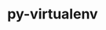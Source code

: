 ---
title: "py-virtualenv"
layout: cache
categories: [package, develop]
meta: {"compilers": ["gcc@=11.4.0", "gcc@=13.2.0", "gcc@=9.4.0", "oneapi@=2024.2.1"], "num_specs": 32, "num_specs_by_stack": {"e4s": 10, "e4s-neoverse_v1": 6, "e4s-oneapi": 8, "e4s-power": 3, "ml-linux-x86_64-rocm": 5, "root": 32}, "oss": ["ubuntu20.04", "ubuntu22.04", "ubuntu24.04"], "platforms": ["linux"], "stacks": ["e4s", "e4s-neoverse_v1", "e4s-oneapi", "e4s-power", "ml-linux-x86_64-rocm", "root"], "targets": ["neoverse_v1", "ppc64le", "x86_64_v3"], "versions": ["20.26.5"]}
spec_details: [{"compiler": "gcc@=9.4.0", "hash": "oszu6pr2v74uuoy423pza3uybblfndv3", "os": "ubuntu20.04", "platform": "linux", "size": "-", "stacks": ["e4s-power", "root"], "tarball": "https://binaries.spack.io/develop/build_cache/linux-ubuntu20.04-ppc64le/gcc-9.4.0/py-virtualenv-20.26.5/linux-ubuntu20.04-ppc64le-gcc-9.4.0-py-virtualenv-20.26.5-oszu6pr2v74uuoy423pza3uybblfndv3.spack", "target": "ppc64le", "variants": ["build_system=python_pip"], "versions": ["20.26.5"]}, {"compiler": "gcc@=9.4.0", "hash": "kj23qmzetq6lcxpjjtu2jqmbax652jpk", "os": "ubuntu20.04", "platform": "linux", "size": "-", "stacks": ["e4s-power", "root"], "tarball": "https://binaries.spack.io/develop/build_cache/linux-ubuntu20.04-ppc64le/gcc-9.4.0/py-virtualenv-20.26.5/linux-ubuntu20.04-ppc64le-gcc-9.4.0-py-virtualenv-20.26.5-kj23qmzetq6lcxpjjtu2jqmbax652jpk.spack", "target": "ppc64le", "variants": ["build_system=python_pip"], "versions": ["20.26.5"]}, {"compiler": "gcc@=9.4.0", "hash": "e46ozheyj5cjzaiwldy7sk7hb7p3hjfm", "os": "ubuntu20.04", "platform": "linux", "size": "-", "stacks": ["e4s-power", "root"], "tarball": "https://binaries.spack.io/develop/build_cache/linux-ubuntu20.04-ppc64le/gcc-9.4.0/py-virtualenv-20.26.5/linux-ubuntu20.04-ppc64le-gcc-9.4.0-py-virtualenv-20.26.5-e46ozheyj5cjzaiwldy7sk7hb7p3hjfm.spack", "target": "ppc64le", "variants": ["build_system=python_pip"], "versions": ["20.26.5"]}, {"compiler": "gcc@=11.4.0", "hash": "vxlqbocu6adrwpr7soqbbwn5i4exhad4", "os": "ubuntu22.04", "platform": "linux", "size": "-", "stacks": ["e4s-neoverse_v1", "root"], "tarball": "https://binaries.spack.io/develop/build_cache/linux-ubuntu22.04-neoverse_v1/gcc-11.4.0/py-virtualenv-20.26.5/linux-ubuntu22.04-neoverse_v1-gcc-11.4.0-py-virtualenv-20.26.5-vxlqbocu6adrwpr7soqbbwn5i4exhad4.spack", "target": "neoverse_v1", "variants": ["build_system=python_pip"], "versions": ["20.26.5"]}, {"compiler": "gcc@=11.4.0", "hash": "gcubluru72mc35yewzvjrmfwqbgxm2wr", "os": "ubuntu22.04", "platform": "linux", "size": "-", "stacks": ["e4s-neoverse_v1", "root"], "tarball": "https://binaries.spack.io/develop/build_cache/linux-ubuntu22.04-neoverse_v1/gcc-11.4.0/py-virtualenv-20.26.5/linux-ubuntu22.04-neoverse_v1-gcc-11.4.0-py-virtualenv-20.26.5-gcubluru72mc35yewzvjrmfwqbgxm2wr.spack", "target": "neoverse_v1", "variants": ["build_system=python_pip"], "versions": ["20.26.5"]}, {"compiler": "gcc@=11.4.0", "hash": "p7hrr2fu4h2dllomoagjxkwmftpdkndm", "os": "ubuntu22.04", "platform": "linux", "size": "-", "stacks": ["e4s-neoverse_v1", "root"], "tarball": "https://binaries.spack.io/develop/build_cache/linux-ubuntu22.04-neoverse_v1/gcc-11.4.0/py-virtualenv-20.26.5/linux-ubuntu22.04-neoverse_v1-gcc-11.4.0-py-virtualenv-20.26.5-p7hrr2fu4h2dllomoagjxkwmftpdkndm.spack", "target": "neoverse_v1", "variants": ["build_system=python_pip"], "versions": ["20.26.5"]}, {"compiler": "gcc@=11.4.0", "hash": "7u74kuwxxbuas632mkycmtwautombjbh", "os": "ubuntu22.04", "platform": "linux", "size": "-", "stacks": ["e4s-neoverse_v1", "root"], "tarball": "https://binaries.spack.io/develop/build_cache/linux-ubuntu22.04-neoverse_v1/gcc-11.4.0/py-virtualenv-20.26.5/linux-ubuntu22.04-neoverse_v1-gcc-11.4.0-py-virtualenv-20.26.5-7u74kuwxxbuas632mkycmtwautombjbh.spack", "target": "neoverse_v1", "variants": ["build_system=python_pip"], "versions": ["20.26.5"]}, {"compiler": "gcc@=11.4.0", "hash": "h2bj6mbccyc6qadglxlxizb2vrh25pxg", "os": "ubuntu22.04", "platform": "linux", "size": "-", "stacks": ["e4s-neoverse_v1", "root"], "tarball": "https://binaries.spack.io/develop/build_cache/linux-ubuntu22.04-neoverse_v1/gcc-11.4.0/py-virtualenv-20.26.5/linux-ubuntu22.04-neoverse_v1-gcc-11.4.0-py-virtualenv-20.26.5-h2bj6mbccyc6qadglxlxizb2vrh25pxg.spack", "target": "neoverse_v1", "variants": ["build_system=python_pip"], "versions": ["20.26.5"]}, {"compiler": "gcc@=11.4.0", "hash": "xdis52uz4wbicc2r7h5av2z2aarsyqrk", "os": "ubuntu22.04", "platform": "linux", "size": "-", "stacks": ["e4s-neoverse_v1", "root"], "tarball": "https://binaries.spack.io/develop/build_cache/linux-ubuntu22.04-neoverse_v1/gcc-11.4.0/py-virtualenv-20.26.5/linux-ubuntu22.04-neoverse_v1-gcc-11.4.0-py-virtualenv-20.26.5-xdis52uz4wbicc2r7h5av2z2aarsyqrk.spack", "target": "neoverse_v1", "variants": ["build_system=python_pip"], "versions": ["20.26.5"]}, {"compiler": "gcc@=11.4.0", "hash": "bu3v7fh22ohbbz2lt65u7usulagkhbf3", "os": "ubuntu22.04", "platform": "linux", "size": "-", "stacks": ["e4s", "root"], "tarball": "https://binaries.spack.io/develop/build_cache/linux-ubuntu22.04-x86_64_v3/gcc-11.4.0/py-virtualenv-20.26.5/linux-ubuntu22.04-x86_64_v3-gcc-11.4.0-py-virtualenv-20.26.5-bu3v7fh22ohbbz2lt65u7usulagkhbf3.spack", "target": "x86_64_v3", "variants": ["build_system=python_pip"], "versions": ["20.26.5"]}, {"compiler": "gcc@=11.4.0", "hash": "fpkim7hjktjojseayou3azortda7zflx", "os": "ubuntu22.04", "platform": "linux", "size": "-", "stacks": ["e4s", "root"], "tarball": "https://binaries.spack.io/develop/build_cache/linux-ubuntu22.04-x86_64_v3/gcc-11.4.0/py-virtualenv-20.26.5/linux-ubuntu22.04-x86_64_v3-gcc-11.4.0-py-virtualenv-20.26.5-fpkim7hjktjojseayou3azortda7zflx.spack", "target": "x86_64_v3", "variants": ["build_system=python_pip"], "versions": ["20.26.5"]}, {"compiler": "gcc@=11.4.0", "hash": "agqvpytm6yf2rly5ekcocn6vnbba66tz", "os": "ubuntu22.04", "platform": "linux", "size": "-", "stacks": ["e4s", "root"], "tarball": "https://binaries.spack.io/develop/build_cache/linux-ubuntu22.04-x86_64_v3/gcc-11.4.0/py-virtualenv-20.26.5/linux-ubuntu22.04-x86_64_v3-gcc-11.4.0-py-virtualenv-20.26.5-agqvpytm6yf2rly5ekcocn6vnbba66tz.spack", "target": "x86_64_v3", "variants": ["build_system=python_pip"], "versions": ["20.26.5"]}, {"compiler": "gcc@=11.4.0", "hash": "lfshq4v2vlhzpgo7qlvqwl4vqjli7jo2", "os": "ubuntu22.04", "platform": "linux", "size": "-", "stacks": ["e4s", "root"], "tarball": "https://binaries.spack.io/develop/build_cache/linux-ubuntu22.04-x86_64_v3/gcc-11.4.0/py-virtualenv-20.26.5/linux-ubuntu22.04-x86_64_v3-gcc-11.4.0-py-virtualenv-20.26.5-lfshq4v2vlhzpgo7qlvqwl4vqjli7jo2.spack", "target": "x86_64_v3", "variants": ["build_system=python_pip"], "versions": ["20.26.5"]}, {"compiler": "gcc@=11.4.0", "hash": "3xwwztlrebuood37b5upqpa7o6d7tijz", "os": "ubuntu22.04", "platform": "linux", "size": "-", "stacks": ["e4s", "root"], "tarball": "https://binaries.spack.io/develop/build_cache/linux-ubuntu22.04-x86_64_v3/gcc-11.4.0/py-virtualenv-20.26.5/linux-ubuntu22.04-x86_64_v3-gcc-11.4.0-py-virtualenv-20.26.5-3xwwztlrebuood37b5upqpa7o6d7tijz.spack", "target": "x86_64_v3", "variants": ["build_system=python_pip"], "versions": ["20.26.5"]}, {"compiler": "gcc@=11.4.0", "hash": "lwk27hh7nkqsecqt36izf5rlnjkksrmy", "os": "ubuntu22.04", "platform": "linux", "size": "-", "stacks": ["e4s", "root"], "tarball": "https://binaries.spack.io/develop/build_cache/linux-ubuntu22.04-x86_64_v3/gcc-11.4.0/py-virtualenv-20.26.5/linux-ubuntu22.04-x86_64_v3-gcc-11.4.0-py-virtualenv-20.26.5-lwk27hh7nkqsecqt36izf5rlnjkksrmy.spack", "target": "x86_64_v3", "variants": ["build_system=python_pip"], "versions": ["20.26.5"]}, {"compiler": "gcc@=11.4.0", "hash": "two6riptiutp6gvruhv6cfsrytjcx63o", "os": "ubuntu22.04", "platform": "linux", "size": "-", "stacks": ["e4s", "root"], "tarball": "https://binaries.spack.io/develop/build_cache/linux-ubuntu22.04-x86_64_v3/gcc-11.4.0/py-virtualenv-20.26.5/linux-ubuntu22.04-x86_64_v3-gcc-11.4.0-py-virtualenv-20.26.5-two6riptiutp6gvruhv6cfsrytjcx63o.spack", "target": "x86_64_v3", "variants": ["build_system=python_pip"], "versions": ["20.26.5"]}, {"compiler": "gcc@=11.4.0", "hash": "nfof6wif4ozq23s7atpmdru5ryya2pjp", "os": "ubuntu22.04", "platform": "linux", "size": "-", "stacks": ["e4s", "root"], "tarball": "https://binaries.spack.io/develop/build_cache/linux-ubuntu22.04-x86_64_v3/gcc-11.4.0/py-virtualenv-20.26.5/linux-ubuntu22.04-x86_64_v3-gcc-11.4.0-py-virtualenv-20.26.5-nfof6wif4ozq23s7atpmdru5ryya2pjp.spack", "target": "x86_64_v3", "variants": ["build_system=python_pip"], "versions": ["20.26.5"]}, {"compiler": "gcc@=11.4.0", "hash": "g3io3ikyhe4eiencqx33hc65iosihjyp", "os": "ubuntu22.04", "platform": "linux", "size": "-", "stacks": ["e4s", "root"], "tarball": "https://binaries.spack.io/develop/build_cache/linux-ubuntu22.04-x86_64_v3/gcc-11.4.0/py-virtualenv-20.26.5/linux-ubuntu22.04-x86_64_v3-gcc-11.4.0-py-virtualenv-20.26.5-g3io3ikyhe4eiencqx33hc65iosihjyp.spack", "target": "x86_64_v3", "variants": ["build_system=python_pip"], "versions": ["20.26.5"]}, {"compiler": "gcc@=11.4.0", "hash": "5alffsbbb7mmr4o3lp6u2xlqvageyzmt", "os": "ubuntu22.04", "platform": "linux", "size": "-", "stacks": ["e4s", "root"], "tarball": "https://binaries.spack.io/develop/build_cache/linux-ubuntu22.04-x86_64_v3/gcc-11.4.0/py-virtualenv-20.26.5/linux-ubuntu22.04-x86_64_v3-gcc-11.4.0-py-virtualenv-20.26.5-5alffsbbb7mmr4o3lp6u2xlqvageyzmt.spack", "target": "x86_64_v3", "variants": ["build_system=python_pip"], "versions": ["20.26.5"]}, {"compiler": "oneapi@=2024.2.1", "hash": "hwmtr57obvdc2j4ufmrvhe2gv7qhfg3o", "os": "ubuntu22.04", "platform": "linux", "size": "-", "stacks": ["e4s-oneapi", "root"], "tarball": "https://binaries.spack.io/develop/build_cache/linux-ubuntu22.04-x86_64_v3/oneapi-2024.2.1/py-virtualenv-20.26.5/linux-ubuntu22.04-x86_64_v3-oneapi-2024.2.1-py-virtualenv-20.26.5-hwmtr57obvdc2j4ufmrvhe2gv7qhfg3o.spack", "target": "x86_64_v3", "variants": ["build_system=python_pip"], "versions": ["20.26.5"]}, {"compiler": "oneapi@=2024.2.1", "hash": "k5i3brytrvijxkbeyfjekxerhwortcxi", "os": "ubuntu22.04", "platform": "linux", "size": "-", "stacks": ["e4s-oneapi", "root"], "tarball": "https://binaries.spack.io/develop/build_cache/linux-ubuntu22.04-x86_64_v3/oneapi-2024.2.1/py-virtualenv-20.26.5/linux-ubuntu22.04-x86_64_v3-oneapi-2024.2.1-py-virtualenv-20.26.5-k5i3brytrvijxkbeyfjekxerhwortcxi.spack", "target": "x86_64_v3", "variants": ["build_system=python_pip"], "versions": ["20.26.5"]}, {"compiler": "oneapi@=2024.2.1", "hash": "eiobpzjs5bftt53q2asss4r2scjji6n5", "os": "ubuntu22.04", "platform": "linux", "size": "-", "stacks": ["e4s-oneapi", "root"], "tarball": "https://binaries.spack.io/develop/build_cache/linux-ubuntu22.04-x86_64_v3/oneapi-2024.2.1/py-virtualenv-20.26.5/linux-ubuntu22.04-x86_64_v3-oneapi-2024.2.1-py-virtualenv-20.26.5-eiobpzjs5bftt53q2asss4r2scjji6n5.spack", "target": "x86_64_v3", "variants": ["build_system=python_pip"], "versions": ["20.26.5"]}, {"compiler": "oneapi@=2024.2.1", "hash": "vuzsnuupkc7tvezaks74kmahlhphljoz", "os": "ubuntu22.04", "platform": "linux", "size": "-", "stacks": ["e4s-oneapi", "root"], "tarball": "https://binaries.spack.io/develop/build_cache/linux-ubuntu22.04-x86_64_v3/oneapi-2024.2.1/py-virtualenv-20.26.5/linux-ubuntu22.04-x86_64_v3-oneapi-2024.2.1-py-virtualenv-20.26.5-vuzsnuupkc7tvezaks74kmahlhphljoz.spack", "target": "x86_64_v3", "variants": ["build_system=python_pip"], "versions": ["20.26.5"]}, {"compiler": "oneapi@=2024.2.1", "hash": "pyjn33ekx3h7jbolti5zjazql5mkyawo", "os": "ubuntu22.04", "platform": "linux", "size": "-", "stacks": ["e4s-oneapi", "root"], "tarball": "https://binaries.spack.io/develop/build_cache/linux-ubuntu22.04-x86_64_v3/oneapi-2024.2.1/py-virtualenv-20.26.5/linux-ubuntu22.04-x86_64_v3-oneapi-2024.2.1-py-virtualenv-20.26.5-pyjn33ekx3h7jbolti5zjazql5mkyawo.spack", "target": "x86_64_v3", "variants": ["build_system=python_pip"], "versions": ["20.26.5"]}, {"compiler": "oneapi@=2024.2.1", "hash": "vgeevkbbrmwwaiyhyghlmhi2b5patsxw", "os": "ubuntu22.04", "platform": "linux", "size": "-", "stacks": ["e4s-oneapi", "root"], "tarball": "https://binaries.spack.io/develop/build_cache/linux-ubuntu22.04-x86_64_v3/oneapi-2024.2.1/py-virtualenv-20.26.5/linux-ubuntu22.04-x86_64_v3-oneapi-2024.2.1-py-virtualenv-20.26.5-vgeevkbbrmwwaiyhyghlmhi2b5patsxw.spack", "target": "x86_64_v3", "variants": ["build_system=python_pip"], "versions": ["20.26.5"]}, {"compiler": "oneapi@=2024.2.1", "hash": "4vtbiavx53s4n2o47cqkhra7wam5tmn2", "os": "ubuntu22.04", "platform": "linux", "size": "-", "stacks": ["e4s-oneapi", "root"], "tarball": "https://binaries.spack.io/develop/build_cache/linux-ubuntu22.04-x86_64_v3/oneapi-2024.2.1/py-virtualenv-20.26.5/linux-ubuntu22.04-x86_64_v3-oneapi-2024.2.1-py-virtualenv-20.26.5-4vtbiavx53s4n2o47cqkhra7wam5tmn2.spack", "target": "x86_64_v3", "variants": ["build_system=python_pip"], "versions": ["20.26.5"]}, {"compiler": "oneapi@=2024.2.1", "hash": "tmqvw57hcgcvfl2wwg5qzno7oqwhwe7d", "os": "ubuntu22.04", "platform": "linux", "size": "-", "stacks": ["e4s-oneapi", "root"], "tarball": "https://binaries.spack.io/develop/build_cache/linux-ubuntu22.04-x86_64_v3/oneapi-2024.2.1/py-virtualenv-20.26.5/linux-ubuntu22.04-x86_64_v3-oneapi-2024.2.1-py-virtualenv-20.26.5-tmqvw57hcgcvfl2wwg5qzno7oqwhwe7d.spack", "target": "x86_64_v3", "variants": ["build_system=python_pip"], "versions": ["20.26.5"]}, {"compiler": "gcc@=13.2.0", "hash": "nyk5twcdo7baufgzvzuvr5tf3seskc4y", "os": "ubuntu24.04", "platform": "linux", "size": "-", "stacks": ["ml-linux-x86_64-rocm", "root"], "tarball": "https://binaries.spack.io/develop/build_cache/linux-ubuntu24.04-x86_64_v3/gcc-13.2.0/py-virtualenv-20.26.5/linux-ubuntu24.04-x86_64_v3-gcc-13.2.0-py-virtualenv-20.26.5-nyk5twcdo7baufgzvzuvr5tf3seskc4y.spack", "target": "x86_64_v3", "variants": ["build_system=python_pip"], "versions": ["20.26.5"]}, {"compiler": "gcc@=13.2.0", "hash": "zg7tg3ka7cdfvdeyzytlkdji5cf4o5wc", "os": "ubuntu24.04", "platform": "linux", "size": "-", "stacks": ["ml-linux-x86_64-rocm", "root"], "tarball": "https://binaries.spack.io/develop/build_cache/linux-ubuntu24.04-x86_64_v3/gcc-13.2.0/py-virtualenv-20.26.5/linux-ubuntu24.04-x86_64_v3-gcc-13.2.0-py-virtualenv-20.26.5-zg7tg3ka7cdfvdeyzytlkdji5cf4o5wc.spack", "target": "x86_64_v3", "variants": ["build_system=python_pip"], "versions": ["20.26.5"]}, {"compiler": "gcc@=13.2.0", "hash": "dha5uq74vnymtku26kml32v347w2atbo", "os": "ubuntu24.04", "platform": "linux", "size": "-", "stacks": ["ml-linux-x86_64-rocm", "root"], "tarball": "https://binaries.spack.io/develop/build_cache/linux-ubuntu24.04-x86_64_v3/gcc-13.2.0/py-virtualenv-20.26.5/linux-ubuntu24.04-x86_64_v3-gcc-13.2.0-py-virtualenv-20.26.5-dha5uq74vnymtku26kml32v347w2atbo.spack", "target": "x86_64_v3", "variants": ["build_system=python_pip"], "versions": ["20.26.5"]}, {"compiler": "gcc@=13.2.0", "hash": "rvqfobx7nftab5mezsjr4odsxu73omou", "os": "ubuntu24.04", "platform": "linux", "size": "-", "stacks": ["ml-linux-x86_64-rocm", "root"], "tarball": "https://binaries.spack.io/develop/build_cache/linux-ubuntu24.04-x86_64_v3/gcc-13.2.0/py-virtualenv-20.26.5/linux-ubuntu24.04-x86_64_v3-gcc-13.2.0-py-virtualenv-20.26.5-rvqfobx7nftab5mezsjr4odsxu73omou.spack", "target": "x86_64_v3", "variants": ["build_system=python_pip"], "versions": ["20.26.5"]}, {"compiler": "gcc@=13.2.0", "hash": "vwx3h4bcmdue4sgo2ujjsrlq6v6bxgin", "os": "ubuntu24.04", "platform": "linux", "size": "-", "stacks": ["ml-linux-x86_64-rocm", "root"], "tarball": "https://binaries.spack.io/develop/build_cache/linux-ubuntu24.04-x86_64_v3/gcc-13.2.0/py-virtualenv-20.26.5/linux-ubuntu24.04-x86_64_v3-gcc-13.2.0-py-virtualenv-20.26.5-vwx3h4bcmdue4sgo2ujjsrlq6v6bxgin.spack", "target": "x86_64_v3", "variants": ["build_system=python_pip"], "versions": ["20.26.5"]}]
---